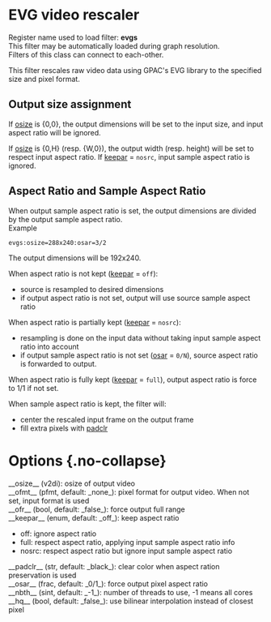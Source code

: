 <!-- automatically generated - do not edit, patch gpac/applications/gpac/gpac.c -->

# EVG video rescaler  
  
Register name used to load filter: __evgs__  
This filter may be automatically loaded during graph resolution.  
Filters of this class can connect to each-other.  
  
This filter rescales raw video data using GPAC's EVG library to the specified size and pixel format.  

## Output size assignment  
If [osize](#osize) is {0,0}, the output dimensions will be set to the input size, and input aspect ratio will be ignored.  
  
If [osize](#osize) is {0,H} (resp. {W,0}), the output width (resp. height) will be set to respect input aspect ratio. If [keepar](#keepar) = `nosrc`, input sample aspect ratio is ignored.  

## Aspect Ratio and Sample Aspect Ratio  
When output sample aspect ratio is set, the output dimensions are divided by the output sample aspect ratio.  
Example
```
evgs:osize=288x240:osar=3/2
```
  
The output dimensions will be 192x240.  
  
When aspect ratio is not kept ([keepar](#keepar) = `off`):  

- source is resampled to desired dimensions  
- if output aspect ratio is not set, output will use source sample aspect ratio  

  
When aspect ratio is partially kept ([keepar](#keepar) = `nosrc`):  

- resampling is done on the input data without taking input sample aspect ratio into account  
- if output sample aspect ratio is not set ([osar](#osar) = `0/N`), source aspect ratio is forwarded to output.  

  
When aspect ratio is fully kept ([keepar](#keepar) = `full`), output aspect ratio is force to 1/1 if not set.  
  
When sample aspect ratio is kept, the filter will:  

- center the rescaled input frame on the output frame  
- fill extra pixels with [padclr](#padclr)  

  

# Options  {.no-collapse}  
  
<div markdown class="option">  
<a id="osize" data-level="basic">__osize__</a> (v2di): osize of output video  
</div>  
<div markdown class="option">  
<a id="ofmt" data-level="basic">__ofmt__</a> (pfmt, default: _none_): pixel format for output video. When not set, input format is used  
</div>  
<div markdown class="option">  
<a id="ofr">__ofr__</a> (bool, default: _false_): force output full range  
</div>  
<div markdown class="option">  
<a id="keepar">__keepar__</a> (enum, default: _off_): keep aspect ratio  

- off: ignore aspect ratio  
- full: respect aspect ratio, applying input sample aspect ratio info  
- nosrc: respect aspect ratio but ignore input sample aspect ratio  
</div>  
  
<div markdown class="option">  
<a id="padclr">__padclr__</a> (str, default: _black_): clear color when aspect ration preservation is used  
</div>  
<div markdown class="option">  
<a id="osar">__osar__</a> (frac, default: _0/1_): force output pixel aspect ratio  
</div>  
<div markdown class="option">  
<a id="nbth">__nbth__</a> (sint, default: _-1_): number of threads to use, -1 means all cores  
</div>  
<div markdown class="option">  
<a id="hq">__hq__</a> (bool, default: _false_): use bilinear interpolation instead of closest pixel  
</div>  
  
